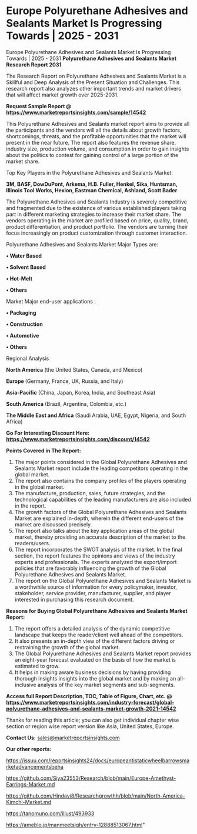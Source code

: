 # Europe Polyurethane Adhesives and Sealants Market Is Progressing Towards | 2025 - 2031
Europe Polyurethane Adhesives and Sealants Market Is Progressing Towards | 2025 - 2031
<strong>Polyurethane Adhesives and Sealants Market Research Report 2031</strong>

The Research Report on Polyurethane Adhesives and Sealants Market is a Skillful and Deep Analysis of the Present Situation and Challenges. This research report also analyzes other important trends and market drivers that will affect market growth over 2025-2031.

<strong>Request Sample Report @ <a href=https://www.marketreportsinsights.com/sample/14542>https://www.marketreportsinsights.com/sample/14542</a></strong>

This Polyurethane Adhesives and Sealants market report aims to provide all the participants and the vendors will all the details about growth factors, shortcomings, threats, and the profitable opportunities that the market will present in the near future. The report also features the revenue share, industry size, production volume, and consumption in order to gain insights about the politics to contest for gaining control of a large portion of the market share.

Top Key Players in the Polyurethane Adhesives and Sealants Market:

<strong>3M, BASF, DowDuPont, Arkema, H.B. Fuller, Henkel, Sika, Huntsman, Illinois Tool Works, Hexion, Eastman Chemical, Ashland, Scott Bader</strong>

The Polyurethane Adhesives and Sealants Industry is severely competitive and fragmented due to the existence of various established players taking part in different marketing strategies to increase their market share. The vendors operating in the market are profiled based on price, quality, brand, product differentiation, and product portfolio. The vendors are turning their focus increasingly on product customization through customer interaction.

Polyurethane Adhesives and Sealants Market Major Types are:

<strong>• Water Based

• Solvent Based

• Hot-Melt

• Others</strong>

Market Major end-user applications :

<strong>• Packaging

• Construction

• Automotive

• Others</strong>

Regional Analysis

</u><strong><b>North America</b></strong> (the United States, Canada, and Mexico)

<strong><b>Europe </b></strong>(Germany, France, UK, Russia, and Italy)

<strong><b>Asia-Pacific</b></strong> (China, Japan, Korea, India, and Southeast Asia)

<strong><b>South America</b></strong> (Brazil, Argentina, Colombia, etc.)

<strong><b>The Middle East and Africa</b></strong> (Saudi Arabia, UAE, Egypt, Nigeria, and South Africa)

<strong>Go For Interesting Discount Here: <a href=https://www.marketreportsinsights.com/discount/14542>https://www.marketreportsinsights.com/discount/14542</a></strong>

<strong>Points Covered in The Report:</strong>
<ol>
  <li>The major points considered in the Global Polyurethane Adhesives and Sealants Market report include the leading competitors operating in the global market.</li>
  <li>The report also contains the company profiles of the players operating in the global market.</li>
  <li>The manufacture, production, sales, future strategies, and the technological capabilities of the leading manufacturers are also included in the report.</li>
  <li>The growth factors of the Global Polyurethane Adhesives and Sealants Market are explained in-depth, wherein the different end-users of the market are discussed precisely.</li>
  <li>The report also talks about the key application areas of the global market, thereby providing an accurate description of the market to the readers/users.</li>
  <li>The report incorporates the SWOT analysis of the market. In the final section, the report features the opinions and views of the industry experts and professionals. The experts analyzed the export/import policies that are favorably influencing the growth of the Global Polyurethane Adhesives and Sealants Market.</li>
  <li>The report on the Global Polyurethane Adhesives and Sealants Market is a worthwhile source of information for every policymaker, investor, stakeholder, service provider, manufacturer, supplier, and player interested in purchasing this research document.</li>
</ol>
<strong>Reasons for Buying Global Polyurethane Adhesives and Sealants Market Report:</strong>

<ol>
  <li>The report offers a detailed analysis of the dynamic competitive landscape that keeps the reader/client well ahead of the competitors.</li>
  <li>It also presents an in-depth view of the different factors driving or restraining the growth of the global market.</li>
  <li>The Global Polyurethane Adhesives and Sealants Market report provides an eight-year forecast evaluated on the basis of how the market is estimated to grow.</li>
  <li>It helps in making aware business decisions by having providing thorough insights insights into the global market and by making an all-inclusive analysis of the key market segments and sub-segments.</li>
</ol>
<strong>Access full Report Description, TOC, Table of Figure, Chart, etc. @ <a href=https://www.marketreportsinsights.com/industry-forecast/global-polyurethane-adhesives-and-sealants-market-growth-2021-14542>https://www.marketreportsinsights.com/industry-forecast/global-polyurethane-adhesives-and-sealants-market-growth-2021-14542</a></strong>


Thanks for reading this article; you can also get individual chapter wise section or region wise report version like Asia, United States, Europe.

<strong>Contact Us:</strong>
sales@marketreportsinsights.com

<strong>Our other reports:</strong>

<a href=https://issuu.com/reportsinsights24/docs/europeantistaticwheelbarrowsmarketadvancementsbeha>https://issuu.com/reportsinsights24/docs/europeantistaticwheelbarrowsmarketadvancementsbeha</a>

<a href=https://github.com/Siya23553/Research/blob/main/Europe-Amethyst-Earrings-Market.md>https://github.com/Siya23553/Research/blob/main/Europe-Amethyst-Earrings-Market.md</a>

<a href=https://github.com/Hindavi8/Researchgrowthh/blob/main/North-America-Kimchi-Market.md>https://github.com/Hindavi8/Researchgrowthh/blob/main/North-America-Kimchi-Market.md</a>

<a href=https://tanomuno.com/illust/493933>https://tanomuno.com/illust/493933</a>

<a href=https://ameblo.jp/manmeetsigh/entry-12888513067.html>https://ameblo.jp/manmeetsigh/entry-12888513067.html</a>"
